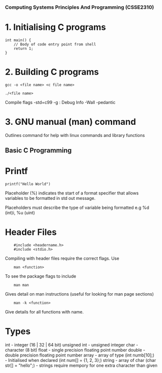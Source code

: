 ### Computing Systems Principles And Programming (CSSE2310)
# 1. Initialising C programs

```
int main() {
    // Body of code entry point from shell
    return 1;
}
```

# 2. Building C programs
```dos
gcc -o <file name> <c file name>

./<file name>
```

Compile flags 
    -std=c99
    -g : Debug Info
    -Wall
    -pedantic

# 3. GNU manual (man) command
Outlines command for help with linux commands and library functions

## Basic C Programming
# Printf

```
printf("Hello World")
```

Placeholder (%) indicates the start of a format specifier that allows variables to be 
formatted in std out message. 

Placeholders must describe the type of variable being formatted e.g %d (int)i, %u (uint)

# Header Files

```
    #include <headername.h>
    #include <stdio.h>
```

Compiling with header files require the correct flags. Use

```
    man <function>  
```

To see the package flags to include 

```
    man man
```

Gives detail on man instructions (useful for looking for man page sections)

```
    man -k <function>
```

Give details for all functions with name.

# Types
int
    - integer (16 | 32 | 64 bit)
unsigned int 
    - unsigned integer
char 
    - character (8 bit)
float 
    - single precision floating point number
double 
    - double precision floating point number
array 
    - array of type (int numb[10];)
    - Initialised when declared (int num[] = {1, 2, 3};)
string 
    - array of char (char str[] = "hello";)
    - strings require mempory for one extra character than given
